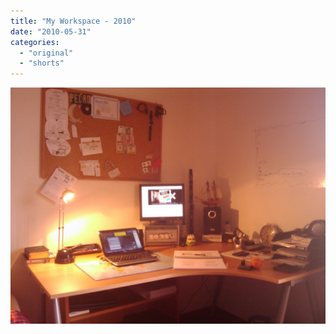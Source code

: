```yaml
---
title: "My Workspace - 2010"
date: "2010-05-31"
categories: 
  - "original"
  - "shorts"
---
```


![](images/tumblr_l2fboyBLYO1qz4vrlo1_1280.jpg)
